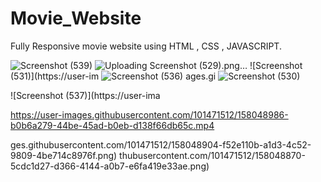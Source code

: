 # Movie_Website
Fully Responsive movie website using HTML , CSS , JAVASCRIPT.

![Screenshot (539)](https://user-images.githubusercontent.com/101471512/158048863-640ca104-b670-4d8f-b157-a4be13954249.png)
![Uploading Screenshot (529).png…]()
![Screenshot (531)](https://user-im
![Screenshot (536)](https://user-images.githubusercontent.com/101471512/158048923-625aa31f-9105-400c-b09d-bb570d9d41f0.png)
ages.gi
![Screenshot (530)](https://user-images.githubusercontent.com/101471512/158048918-ec9c9b63-0fd7-4235-aa4b-073c4cfce20a.png)

![Screenshot (537)](https://user-ima

https://user-images.githubusercontent.com/101471512/158048986-b0b6a279-44be-45ad-b0eb-d138f66db65c.mp4

ges.githubusercontent.com/101471512/158048904-f52e110b-a1d3-4c52-9809-4be714c8976f.png)
thubusercontent.com/101471512/158048870-5cdc1d27-d366-4144-a0b7-e6fa419e33ae.png)








